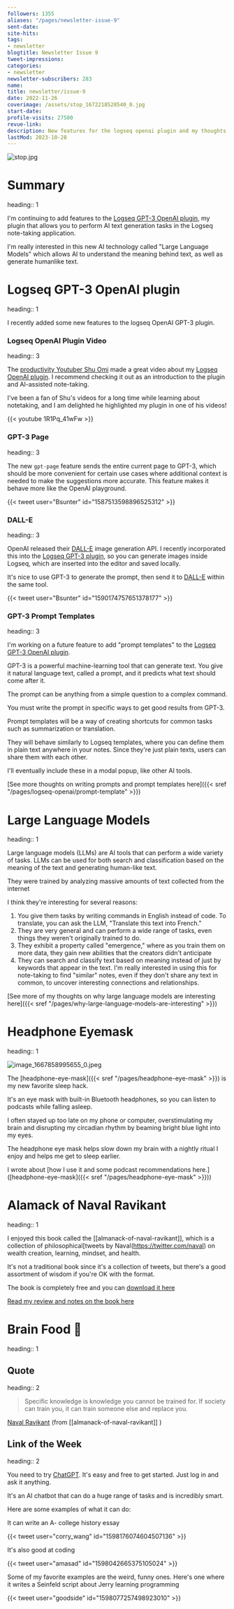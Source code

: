 ```yaml
---
followers: 1355
aliases: "/pages/newsletter-issue-9"
sent-date: 
site-hits: 
tags:
- newsletter
blogtitle: Newsletter Issue 9
tweet-impressions: 
categories:
- newsletter
newsletter-subscribers: 283
name: 
title: newsletter/issue-9
date: 2022-11-26
coverimage: /assets/stop_1672218528540_0.jpg
start-date: 
profile-visits: 27500
revue-link: 
description: New features for the logseq openai plugin and my thoughts on why Large Language Models are interesting
lastMod: 2023-10-28
---
```

![stop.jpg](/assets/stop_1672218528540_0.jpg)

# Summary
heading:: 1

I'm continuing to add features to the [Logseq GPT-3 OpenAI plugin](https://github.com/briansunter/logseq-plugin-gpt3-openai), my plugin that allows you to perform AI text generation tasks in the Logseq note-taking application.

I'm really interested in this new AI technology called "Large Language Models" which allows AI to understand the meaning behind text, as well as generate humanlike text.

# Logseq GPT-3 OpenAI plugin
heading:: 1

I recently added some new features to the logseq OpenAI GPT-3 plugin.

### Logseq OpenAI Plugin Video
heading:: 3

The [productivity Youtuber Shu Omi](https://www.youtube.com/@ShuOmi_Official) made a great video about my [Logseq OpenAI plugin](https://github.com/briansunter/logseq-plugin-gpt3-openai). I recommend checking it out as an introduction to the plugin and AI-assisted note-taking.

I've been a fan of Shu's videos for a long time while learning about notetaking, and I am delighted he highlighted my plugin in one of his videos!

{{< youtube 1R1Pq_41wFw >}}

### GPT-3 Page
heading:: 3

The new `gpt-page` feature sends the entire current page to GPT-3, which should be more convenient for certain use cases where additional context is needed to make the suggestions more accurate. This feature makes it behave more like the OpenAI playground.

{{< tweet user="Bsunter" id="1587513598896525312" >}}

### DALL-E
heading:: 3

OpenAI released their [DALL-E](https://openai.com/dall-e-2/) image generation API. I recently incorporated this into the [Logseq GPT-3 plugin](https://github.com/briansunter/logseq-plugin-gpt3-openai), so you can generate images inside Logseq, which are inserted into the editor and saved locally.

It's nice to use GPT-3 to generate the prompt, then send it to [DALL-E](https://openai.com/dall-e-2/) within the same tool.

{{< tweet user="Bsunter" id="1590174757651378177" >}}

### GPT-3 Prompt Templates
heading:: 3

I'm working on a future feature to add "prompt templates" to the [Logseq GPT-3 OpenAI plugin](https://github.com/briansunter/logseq-plugin-gpt3-openai).

GPT-3 is a powerful machine-learning tool that can generate text. You give it natural language text, called a prompt, and it predicts what text should come after it.

The prompt can be anything from a simple question to a complex command.

You must write the prompt in specific ways to get good results from GPT-3.

Prompt templates will be a way of creating shortcuts for common tasks such as summarization or translation.

They will behave similarly to Logseq templates, where you can define them in plain text anywhere in your notes. Since they're just plain texts, users can share them with each other.

I'll eventually include these in a modal popup, like other AI tools.

[See more thoughts on writing prompts and prompt templates here]({{< sref "/pages/logseq-openai/prompt-template" >}})

# Large Language Models
heading:: 1

Large language models (LLMs) are AI tools that can perform a wide variety of tasks. LLMs can be used for both search and classification based on the meaning of the text and generating human-like text.

They were trained by analyzing massive amounts of text collected from the internet

I think they're interesting for several reasons:

1. You give them tasks by writing commands in English instead of code. To translate, you can ask the LLM, "Translate this text into French."
2. They are very general and can perform a wide range of tasks, even things they weren't originally trained to do. 
3. They exhibit a property called "emergence," where as you train them on more data, they gain new abilities that the creators didn't anticipate
4. They can search and classify text based on meaning instead of just by keywords that appear in the text. I'm really interested in using this for note-taking to find "similar" notes, even if they don't share any text in common, to uncover interesting connections and relationships.

[See more of my thoughts on why large language models are interesting here]({{< sref "/pages/why-large-language-models-are-interesting" >}})

# Headphone Eyemask
heading:: 1

![image_1667858995655_0.jpeg](/assets/image_1667858995655_0_1667859078784_0.jpeg)

The [headphone-eye-mask]({{< sref "/pages/headphone-eye-mask" >}}) is my new favorite sleep hack.

It's an eye mask with built-in Bluetooth headphones, so you can listen to podcasts while falling asleep.

I often stayed up too late on my phone or computer, overstimulating my brain and disrupting my circadian rhythm by beaming bright blue light into my eyes.

The headphone eye mask helps slow down my brain with a nightly ritual I enjoy and helps me get to sleep earlier.

I wrote about [how I use it and some podcast recommendations here.]([headphone-eye-mask]({{< sref "/pages/headphone-eye-mask" >}}))

# Alamack of Naval Ravikant
heading:: 1

I enjoyed this book called the [[almanack-of-naval-ravikant]], which is a collection of philosophical[tweets by Naval(https://twitter.com/naval) on wealth creation, learning, mindset, and health.

It's not a traditional book since it's a collection of tweets, but there's a good assortment of wisdom if you're OK with the format.

The book is completely free and you can [download it here](https://www.navalmanack.com/)

[Read my review and notes on the book here]([[almanack-of-naval-ravikant]])

# Brain Food 🧠
heading:: 1

## Quote
heading:: 2

> Specific knowledge is knowledge you cannot be trained for. If society can train you, it can train someone else and replace you.

[Naval Ravikant](https://twitter.com/naval) (from [[almanack-of-naval-ravikant]] )

## Link of the Week
heading:: 2

You need to try [ChatGPT](https://chat.openai.com/chat). It's easy and free to get started. Just log in and ask it anything.

It's an AI chatbot that can do a huge range of tasks and is incredibly smart.

Here are some examples of what it can do:

It can write an A- college history essay

{{< tweet user="corry_wang" id="1598176074604507136" >}}

It's also good at coding

{{< tweet user="amasad" id="1598042665375105024" >}}

Some of my favorite examples are the weird, funny ones. Here's one where it writes a Seinfeld script about Jerry learning programming

{{< tweet user="goodside" id="1598077257498923010" >}}
